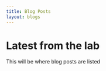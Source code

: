 ```yaml
---
title: Blog Posts
layout: blogs
---
```


# Latest from the lab

This will be where blog posts are listed
